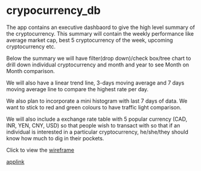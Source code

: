 # crypocurrency_db

The app contains an executive dashbaord to give the high level summary of the cryptocurrency. This summary will contain the weekly performance like average market cap, best 5 cryptocurrency of the week, upcoming cryptocurrency etc.

Below the summary we will have filter(drop down)/check box/tree chart to drill down individual cryptocurrency and month and year to see Month on Month comparison.

We will also have a linear trend line, 3-days moving average and 7 days moving average line to compare the highest rate per day.

We also plan to incorporate a mini histogram with last 7 days of data. We want to stick to red and green colours to have traffic light comparison. 

We will also include a exchange rate table with 5 popular currency (CAD, INR, YEN, CNY, USD) so that people wish to transact with so that if an individual is interested in a particular cryptocurrency, he/she/they should know how much to dig in their pockets. 


Click to view the [wireframe](Cyrpto_template.png)

[applink](https://cryptocurrency1app.herokuapp.com/)
